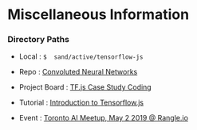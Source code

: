 # Miscellaneous Information

### Directory Paths

* Local : ``` $  sand/active/tensorflow-js ```
* Repo : [Convoluted Neural Networks](https://github.com/mori-c/tensorflow-js)
* Project Board : [TF.js Case Study Coding](https://github.com/mori-c/tensorflow-js/projects/1)

* Tutorial : [Introduction to Tensorflow.js](https://github.com/RyanMarchildon/tfjs-torontoai-lecture)
* Event : [Toronto AI Meetup, May 2 2019 @ Rangle.io](https://www.meetup.com/Toronto-AI/events/260491353/)


